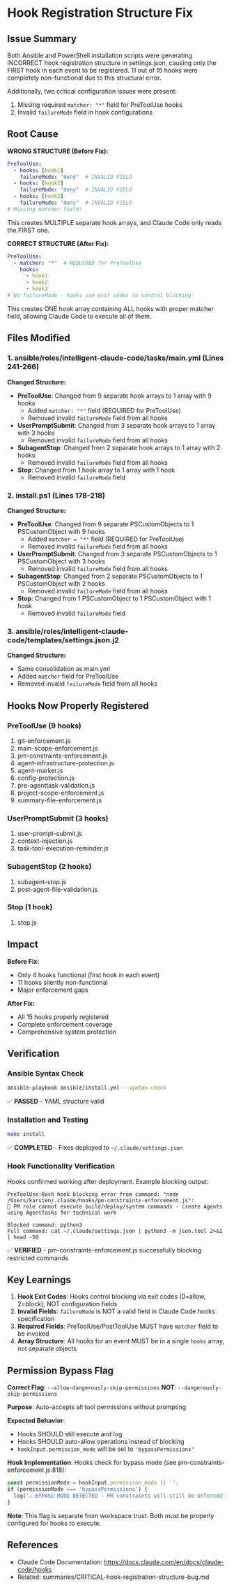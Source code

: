 # Hook Registration Structure Fix

## Issue Summary
Both Ansible and PowerShell installation scripts were generating INCORRECT hook registration structure in settings.json, causing only the FIRST hook in each event to be registered. 11 out of 15 hooks were completely non-functional due to this structural error.

Additionally, two critical configuration issues were present:
1. Missing required `matcher: "*"` field for PreToolUse hooks
2. Invalid `failureMode` field in hook configurations

## Root Cause
**WRONG STRUCTURE (Before Fix):**
```yaml
PreToolUse:
  - hooks: [hook1]
    failureMode: "deny"  # INVALID FIELD
  - hooks: [hook2]
    failureMode: "deny"  # INVALID FIELD
  - hooks: [hook3]
    failureMode: "deny"  # INVALID FIELD
# Missing matcher field!
```

This creates MULTIPLE separate hook arrays, and Claude Code only reads the FIRST one.

**CORRECT STRUCTURE (After Fix):**
```yaml
PreToolUse:
  - matcher: "*"  # REQUIRED for PreToolUse
    hooks:
      - hook1
      - hook2
      - hook3
# No failureMode - hooks use exit codes to control blocking
```

This creates ONE hook array containing ALL hooks with proper matcher field, allowing Claude Code to execute all of them.

## Files Modified

### 1. ansible/roles/intelligent-claude-code/tasks/main.yml (Lines 241-266)

**Changed Structure:**
- **PreToolUse**: Changed from 9 separate hook arrays to 1 array with 9 hooks
  - Added `matcher: "*"` field (REQUIRED for PreToolUse)
  - Removed invalid `failureMode` field from all hooks
- **UserPromptSubmit**: Changed from 3 separate hook arrays to 1 array with 3 hooks
  - Removed invalid `failureMode` field from all hooks
- **SubagentStop**: Changed from 2 separate hook arrays to 1 array with 2 hooks
  - Removed invalid `failureMode` field from all hooks
- **Stop**: Changed from 1 hook array to 1 array with 1 hook
  - Removed invalid `failureMode` field

### 2. install.ps1 (Lines 178-218)

**Changed Structure:**
- **PreToolUse**: Changed from 9 separate PSCustomObjects to 1 PSCustomObject with 9 hooks
  - Added `matcher = "*"` field (REQUIRED for PreToolUse)
  - Removed invalid `failureMode` field from all hooks
- **UserPromptSubmit**: Changed from 3 separate PSCustomObjects to 1 PSCustomObject with 3 hooks
  - Removed invalid `failureMode` field from all hooks
- **SubagentStop**: Changed from 2 separate PSCustomObjects to 1 PSCustomObject with 2 hooks
  - Removed invalid `failureMode` field from all hooks
- **Stop**: Changed from 1 PSCustomObject to 1 PSCustomObject with 1 hook
  - Removed invalid `failureMode` field

### 3. ansible/roles/intelligent-claude-code/templates/settings.json.j2

**Changed Structure:**
- Same consolidation as main.yml
- Added `matcher` field for PreToolUse
- Removed invalid `failureMode` field from all hooks

## Hooks Now Properly Registered

### PreToolUse (9 hooks)
1. git-enforcement.js
2. main-scope-enforcement.js
3. pm-constraints-enforcement.js
4. agent-infrastructure-protection.js
5. agent-marker.js
6. config-protection.js
7. pre-agenttask-validation.js
8. project-scope-enforcement.js
9. summary-file-enforcement.js

### UserPromptSubmit (3 hooks)
1. user-prompt-submit.js
2. context-injection.js
3. task-tool-execution-reminder.js

### SubagentStop (2 hooks)
1. subagent-stop.js
2. post-agent-file-validation.js

### Stop (1 hook)
1. stop.js

## Impact

**Before Fix:**
- Only 4 hooks functional (first hook in each event)
- 11 hooks silently non-functional
- Major enforcement gaps

**After Fix:**
- All 15 hooks properly registered
- Complete enforcement coverage
- Comprehensive system protection

## Verification

### Ansible Syntax Check
```bash
ansible-playbook ansible/install.yml --syntax-check
```
✅ **PASSED** - YAML structure valid

### Installation and Testing
```bash
make install
```
✅ **COMPLETED** - Fixes deployed to `~/.claude/settings.json`

### Hook Functionality Verification
Hooks confirmed working after deployment. Example blocking output:
```
PreToolUse:Bash hook blocking error from command: "node /Users/karsten/.claude/hooks/pm-constraints-enforcement.js":
🚫 PM role cannot execute build/deploy/system commands - create Agents using AgentTasks for technical work

Blocked command: python3
Full command: cat ~/.claude/settings.json | python3 -m json.tool 2>&1 | head -50
```

✅ **VERIFIED** - pm-constraints-enforcement.js successfully blocking restricted commands

## Key Learnings

1. **Hook Exit Codes**: Hooks control blocking via exit codes (0=allow, 2=block), NOT configuration fields
2. **Invalid Fields**: `failureMode` is NOT a valid field in Claude Code hooks specification
3. **Required Fields**: PreToolUse/PostToolUse MUST have `matcher` field to be invoked
4. **Array Structure**: All hooks for an event MUST be in a single `hooks` array, not separate objects

## Permission Bypass Flag

**Correct Flag**: `--allow-dangerously-skip-permissions`
**NOT**: `--dangerously-skip-permissions`

**Purpose**: Auto-accepts all tool permissions without prompting

**Expected Behavior**:
- Hooks SHOULD still execute and log
- Hooks SHOULD auto-allow operations instead of blocking
- `hookInput.permission_mode` will be set to `'bypassPermissions'`

**Hook Implementation**:
Hooks check for bypass mode (see pm-constraints-enforcement.js:818):
```javascript
const permissionMode = hookInput.permission_mode || '';
if (permissionMode === 'bypassPermissions') {
  log('⚠️ BYPASS MODE DETECTED - PM constraints will still be enforced');
}
```

**Note**: This flag is separate from workspace trust. Both must be properly configured for hooks to execute.

## References
- Claude Code Documentation: https://docs.claude.com/en/docs/claude-code/hooks
- Related: summaries/CRITICAL-hook-registration-structure-bug.md
